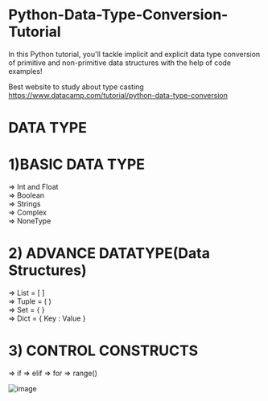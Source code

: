 # Python-Data-Type-Conversion-Tutorial
In this Python tutorial, you'll tackle implicit and explicit data type conversion of primitive and non-primitive data structures with the help of code examples!


Best website to study about type casting
https://www.datacamp.com/tutorial/python-data-type-conversion


# DATA TYPE 

# 1)BASIC DATA TYPE                                                
=> Int and Float                                                                          
=> Boolean                                                                             
=> Strings                                                                                 
=> Complex                                                                    
=> NoneType

# 2) ADVANCE DATATYPE(Data Structures)                    
=> List = [ ]                                                                   
=> Tuple = ( )                                                                            
=> Set = { }                                                                                       
=> Dict = { Key : Value }                                        

# 3) CONTROL CONSTRUCTS
=> if 
=> elif 
=> for 
=> range()    
                                 

![image](https://github.com/user-attachments/assets/960e43ea-17fb-4437-85d7-dcd6ab3fe971)








